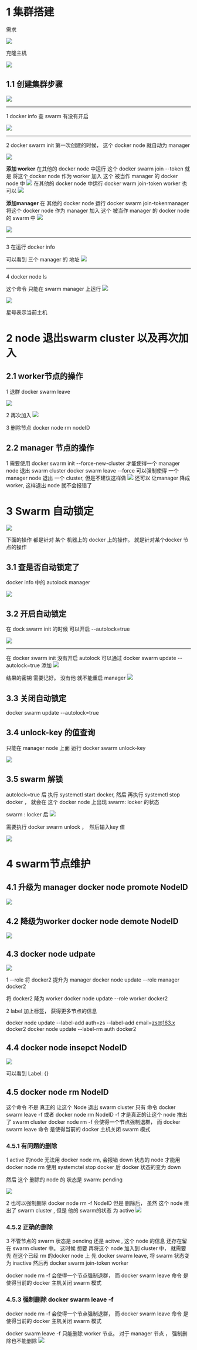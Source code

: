 
# 1 集群搭建

需求

![](image/Pasted%20image%2020240215220228.png)


克隆主机

![](image/Pasted%20image%2020240215220302.png)

## 1.1 创建集群步骤

![](image/Pasted%20image%2020240215221548.png)

---


1 
docker info 查 swarm 有没有开启

![](image/Pasted%20image%2020240215220602.png)

---
2 
docker swarm init 
第一次创建的时候， 这个 docker node 就自动为 manager 

![](image/Pasted%20image%2020240215221025.png)


**添加 worker**
在其他的 docker node 中运行 这个 docker swarm join --token 就是 将这个 docker node 作为 worker 加入 这个 被当作 manager 的 docker node 中 
![](image/Pasted%20image%2020240215221311.png)
在其他的 docker node 中运行 docker warm join-token worker 也可以
![](image/Pasted%20image%2020240215221749.png)


**添加manager**
在 其他的 docker node 运行 docker swarm join-tokenmanager 将这个 docker node 作为 manager  加入 这个 被当作 manager 的 docker node  的 swarm 中 
![](image/Pasted%20image%2020240215221446.png)

![](image/Pasted%20image%2020240215221454.png)

---

3 在运行 docker info

可以看到 三个 manager 的 地址 
![](image/Pasted%20image%2020240215221538.png)



---
4 docker node ls 

这个命令 只能在 swarm manager 上运行 
![](image/Pasted%20image%2020240215222321.png)

![](image/Pasted%20image%2020240215222122.png)

星号表示当前主机 


# 2 node 退出swarm cluster 以及再次加入 

## 2.1 worker节点的操作

1 退群
docker swarm leave


![](image/Pasted%20image%2020240215223901.png)


2 再次加入
![](image/Pasted%20image%2020240215223922.png)


3 删除节点 docker node rm nodeID


## 2.2 manager 节点的操作 


1 需要使用 docker swarm init --force-new-cluster 才能使得一个 manager node 退出 swarm cluster 
docker swarm leave --force 可以强制使得 一个 manager node 退出 一个 cluster, 但是不建议这样做 
![](image/Pasted%20image%2020240215224257.png)
还可以 让manager 降成 worker, 这样退出 node 就不会报错了 



# 3 Swarm 自动锁定

![](image/Pasted%20image%2020240215225011.png)

下面的操作 都是针对 某个 机器上的 docker 上的操作。 就是针对某个docker 节点的操作

## 3.1 查是否自动锁定了 

docker info 中的 autolock manager 

![](image/Pasted%20image%2020240215230051.png)

## 3.2 开启自动锁定

在 dock swarm init 的时候 可以开启 --autolock=true 

![](image/Pasted%20image%2020240215230138.png)

---
在 docker swarm init 没有开启 autolock 
可以通过 docker swarm update --autolock=true 添加 
![](image/Pasted%20image%2020240215230320.png)

结果的密钥 需要记好。 
没有他 就不能重启 manager
![](image/Pasted%20image%2020240215230401.png)

## 3.3 关闭自动锁定 
docker swarm update --autolock=true



## 3.4 unlock-key 的值查询
只能在 manager node 上面 运行 
docker swarm unlock-key 

![](image/Pasted%20image%2020240215231045.png)


## 3.5 swarm 解锁

autolock=true 后 
执行 systemctl start docker, 然后 再执行 systemctl stop docker ， 就会在 这个 docker node 上出现 swarm: locker 的状态 

swarm : locker 后 
![](image/Pasted%20image%2020240215231152.png)


需要执行 docker swarm unlock ，　然后输入key 值

![](image/Pasted%20image%2020240215231239.png)



# 4 swarm节点维护

## 4.1 升级为 manager docker node promote NodeID 

![](image/Pasted%20image%2020240215232337.png)


## 4.2 降级为worker  docker node demote NodeID

![](image/Pasted%20image%2020240215232416.png)

## 4.3 docker node udpate 

![](image/Pasted%20image%2020240215232552.png)


1 --role 
将 docker2 提升为 manager
docker node update --role manager docker2

将 docker2 降为 worker
docker node update --role worker docker2


2 label
加上标签， 获得更多节点的信息 

docker node update --label-add auth=zs --label-add email=zs@163.x docker2
docker node update --label-rm auth docker2

## 4.4 docker node insepct NodeID

![](image/Pasted%20image%2020240215233025.png)


可以看到 Label: {}


## 4.5 docker node rm NodeID
这个命令 不是 真正的 让这个 Node 退出 swarm cluster
只有 命令 docker swarm leave -f 或者 docker node rm NodeID -f 才是真正的让这个 node 推出了 swarm cluster 
docker node rm -f 会使得一个节点强制退群， 而 docker swarm leave 命令 是使得当前的 docker 主机关闭 swarm 模式 


### 4.5.1 有问题的删除
1
active 的node 无法用 docker node rm, 会报错 
down 状态的 node 才能用 docker node rm 
使用 systemctel stop docker 后 docker 状态的变为 down 

然后 这个 删除的 node 的 状态是 
swarm: pending 

![](image/Pasted%20image%2020240215233636.png)


2 
也可以强制删除 docker node rm -f NodeID
但是 删除后， 虽然 这个 node 推出了 swarm cluster , 但是 
他的 swarm的状态 为 active 
![](image/Pasted%20image%2020240215233805.png)


### 4.5.2 正确的删除
3 不管节点的 swarm 状态是 pending 还是 acitve ,  这个 node 的信息 还存在留在 swarm cluster 中。 这时候 想要 再将这个 node 加入到 cluster 中， 就需要 先 
在这个已经 rm 的docker node 上 先 docker swarm leave, 将 swarm 状态变为 inactive 
然后再 docker swarm join-token worker 

docker node rm -f 会使得一个节点强制退群， 而 docker swarm leave 命令 是使得当前的 docker 主机关闭 swarm 模式 



### 4.5.3 强制删除  docker swarm leave -f 


docker node rm -f 会使得一个节点强制退群， 而 docker swarm leave 命令 是使得当前的 docker 主机关闭 swarm 模式 



 docker swarm leave -f  只能删除 worker 节点。 对于 manager 节点 ， 强制删除也不能删除 
![](image/Pasted%20image%2020240215235259.png)


